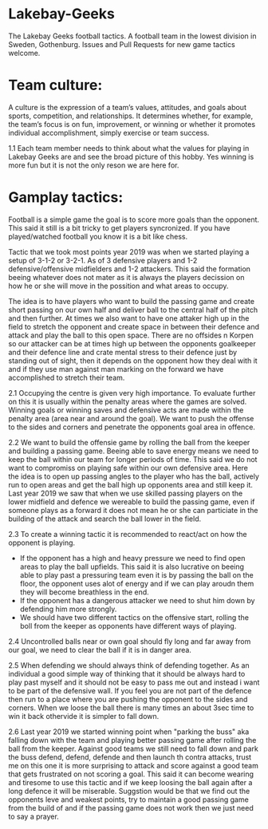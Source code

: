 # Lakebay-Geeks
The Lakebay Geeks football tactics. A football team in the lowest division in Sweden, Gothenburg. Issues and Pull Requests for new game tactics welcome.

# Team culture:
A culture is the expression of a team’s values, attitudes, and goals about sports, competition, and relationships. It determines whether, for example, the team’s focus is on fun, improvement, or winning or whether it promotes individual accomplishment, simply exercise or team success.

1.1 Each team member needs to think about what the values for playing in Lakebay Geeks are and see the broad picture of this hobby. Yes winning is more fun but it is not the only reson we are here for.


# Gamplay tactics:
Football is a simple game the goal is to score more goals than the opponent. This said it still is a bit tricky to get players syncronized. If you have played/watched football you know it is a bit like chess.

Tactic that we took most points year 2019 was when we started playing a setup of 3-1-2 or 3-2-1. As of 3 defensive players and 1-2 defensive/offensive midfielders and 1-2 attackers. This said the formation beeing whatever does not mater as it is always the players decission on how he or she will move in the possition and what areas to occupy.

The idea is to have players who want to build the passing game and create short passing on our own half and deliver ball to the central half of the pitch and then further. At times we also want to have one attaker high up in the field to stretch the opponent and create space in between their defence and attack and play the ball to this open space. There are no offsides n Korpen so our attacker can be at times high up between the opponents goalkeeper and their defence line and crate mental stress to their defence just by standing out of sight, then it depends on the opponent how they deal with it and if they use man against man marking on the forward we have accomplished to stretch their team.

2.1 Occupying the centre is given very high importance. To evaluate further on this it is usually within the penalty areas where the games are solved. Winning goals or winning saves and defensive acts are made within the penalty area (area near and around the goal). We want to push the offense to the sides and corners and penetrate the opponents goal area in offence.

2.2 We want to build the offensie game by rolling the ball from the keeper and building a passing game. Beeing able to save energy means we need to keep the ball within our team for longer periods of time. This said we do not want to compromiss on playing safe within our own defensive area. Here the idea is to open up passing angles to the player who has the ball, actively run to open areas and get the ball high up opponents area and still keep it. Last year 2019 we saw that when we use skilled passing players on the lower midfield and defence we wereable to build the passing game, even if someone plays as a forward it does not mean he or she can particiate in the building of the attack and search the ball lower in the field.

2.3 To create a winning tactic it is recommended to react/act on how the opponent is playing.
- If the opponent has a high and heavy pressure we need to find open areas to play the ball upfields. This said it is also lucrative on beeing able to play past a pressuring team even it is by passing the ball on the floor, the opponent uses alot of energy and if we can play aroudn them they will become breathless in the end. 
- If the opponent has a dangerous attacker we need to shut him down by defending him more strongly.
- We should have two different tactics on the offensive start, rolling the boll from the keeper as opponents have different ways of playing.

2.4 Uncontrolled balls near or own goal should fly long and far away from our goal, we need to clear the ball if it is in danger area.

2.5 When defending we should always think of defending together. As an individual a good simple way of thinking that it should be always hard to play past myself and it should not be easy to pass me out and instead i want to be part of the defensive wall. If you feel you are not part of the defence then run to a place where you are pushing the opponent to the sides and corners. When we loose the ball there is many times an about 3sec time to win it back othervide it is simpler to fall down.

2.6 Last year 2019 we started winning point when "parking the buss" aka falling down with the team and playing better passing game after rolling the ball from the keeper. Against good teams we still need to fall down and park the buss defend, defend, defende and then launch th contra attacks, trust me on this one it is more surprising to attack and score against a good team that gets frustrated on not scoring a goal. This said it can become wearing and tiresome to use this tactic and if we keep loosing the ball again after a long defence it will be miserable. Suggstion would be that we find out the opponents leve and weakest points, try to maintain a good passing game from the build of and if the passing game does not work then we just need to say a prayer.
